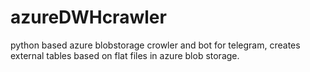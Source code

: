 # azureDWHcrawler
python based azure blobstorage crowler and bot for telegram, creates external tables based on flat files in azure blob storage.
